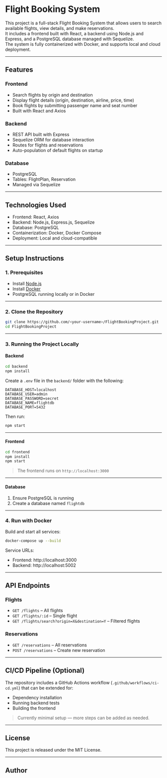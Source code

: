 # Flight Booking System

This project is a full-stack Flight Booking System that allows users to search available flights, view details, and make reservations.  
It includes a frontend built with React, a backend using Node.js and Express, and a PostgreSQL database managed with Sequelize.  
The system is fully containerized with Docker, and supports local and cloud deployment.

---

## Features

### Frontend
- Search flights by origin and destination
- Display flight details (origin, destination, airline, price, time)
- Book flights by submitting passenger name and seat number
- Built with React and Axios

### Backend
- REST API built with Express
- Sequelize ORM for database interaction
- Routes for flights and reservations
- Auto-population of default flights on startup

### Database
- PostgreSQL
- Tables: FlightPlan, Reservation
- Managed via Sequelize

---

## Technologies Used

- Frontend: React, Axios
- Backend: Node.js, Express.js, Sequelize
- Database: PostgreSQL
- Containerization: Docker, Docker Compose
- Deployment: Local and cloud-compatible

---

## Setup Instructions

### 1. Prerequisites
- Install [Node.js](https://nodejs.org/)
- Install [Docker](https://www.docker.com/)
- PostgreSQL running locally or in Docker

---

### 2. Clone the Repository

```bash
git clone https://github.com/<your-username>/FlightBookingProject.git
cd FlightBookingProject
```

---

### 3. Running the Project Locally

#### Backend

```bash
cd backend
npm install
```

Create a `.env` file in the `backend/` folder with the following:

```env
DATABASE_HOST=localhost
DATABASE_USER=admin
DATABASE_PASSWORD=secret
DATABASE_NAME=flightdb
DATABASE_PORT=5432
```

Then run:

```bash
npm start
```

---

#### Frontend

```bash
cd frontend
npm install
npm start
```

> The frontend runs on `http://localhost:3000`

---

#### Database

1. Ensure PostgreSQL is running
2. Create a database named `flightdb`

---

### 4. Run with Docker

Build and start all services:

```bash
docker-compose up --build
```

Service URLs:
- Frontend: http://localhost:3000  
- Backend: http://localhost:5002

---

## API Endpoints

### Flights
- `GET /flights` – All flights  
- `GET /flights/:id` – Single flight  
- `GET /flights/search?origin=X&destination=Y` – Filtered flights  

### Reservations
- `GET /reservations` – All reservations  
- `POST /reservations` – Create new reservation

---

## CI/CD Pipeline (Optional)

The repository includes a GitHub Actions workflow (`.github/workflows/ci-cd.yml`) that can be extended for:
- Dependency installation
- Running backend tests
- Building the frontend

> Currently minimal setup — more steps can be added as needed.

---

## License

This project is released under the MIT License.

---

## Author

